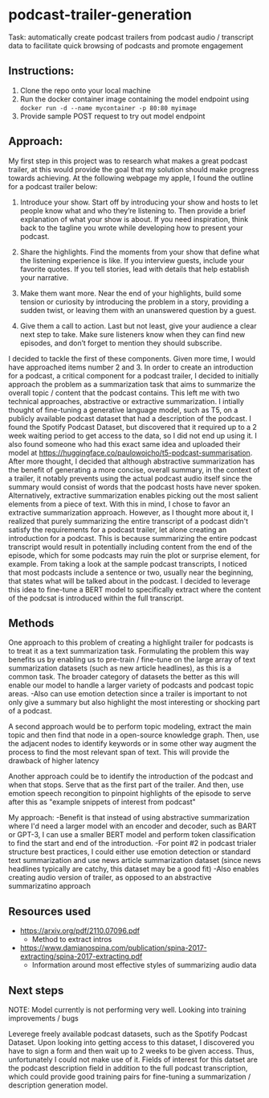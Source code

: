 # podcast-trailer-generation
Task: automatically create podcast trailers from podcast audio / transcript data to facilitate quick browsing of podcasts and promote engagement

## Instructions:
1. Clone the repo onto your local machine
2. Run the docker container image containing the model endpoint using `docker run -d --name mycontainer -p 80:80 myimage`
3. Provide sample POST request to try out model endpoint

## Approach:

My first step in this project was to research what makes a great podcast trailer, at this would provide the goal that my solution should make progress towards achieving. At the following webpage my apple, I found the outline for a podcast trailer below:

1. Introduce your show.
Start off by introducing your show and hosts to let people know what and who they’re listening to. Then provide a brief explanation of what your show is about. If you need inspiration, think back to the tagline you wrote while developing how to present your podcast. 

2. Share the highlights.
Find the moments from your show that define what the listening experience is like. If you interview guests, include your favorite quotes. If you tell stories, lead with details that help establish your narrative.

3. Make them want more.
Near the end of your highlights, build some tension or curiosity by introducing the problem in a story, providing a sudden twist, or leaving them with an unanswered question by a guest.

4. Give them a call to action.
Last but not least, give your audience a clear next step to take. Make sure listeners know when they can find new episodes, and don’t forget to mention they should subscribe. 

I decided to tackle the first of these components. Given more time, I would have approached items number 2 and 3. In order to create an introduction for a podcast, a critical component for a podcast trailer, I decided to initially approach the problem as a summarization task that aims to summarize the overall topic / content that the podcast contains. This left me with two technical approaches, abstractive or extractive summarization. I intially thought of fine-tuning a generative language model, such as T5, on a publicly available podcast dataset that had a description of the podcast. I found the Spotify Podcast Dataset, but discovered that it required up to a 2 week waiting period to get access to the data, so I did not end up using it. I also found someone who had this exact same idea and uploaded their model at https://huggingface.co/paulowoicho/t5-podcast-summarisation. After more thought, I decided that although abstractive summarization has the benefit of generating a more concise, overall summary, in the context of a trailer, it notably prevents using the actual podcast audio itself since the summary would consist of words that the podcast hosts have never spoken. Alternatively, extractive summarization enables picking out the most salient elements from a piece of text. With this in mind, I chose to favor an extractive summarization approach. However, as I thought more about it, I realized that purely summarizing the entire transcript of a podcast didn't satisfy the requirements for a podcast trailer, let alone creating an introduction for a podcast. This is because summarizing the entire podcast transcript would result in potentially including content from the end of the episode, which for some podcasts may ruin the plot or surprise element, for example. From taking a look at the sample podcast transcripts, I noticed that most podcasts include a sentence or two, usually near the beginning, that states what will be talked about in the podcast. I decided to leverage this idea to fine-tune a BERT model to specifically extract where the content of the podcsat is introduced within the full transcript. 


## Methods

One approach to this problem of creating a highlight trailer for podcasts is to treat it as a text summarization
task. Formulating the problem this way benefits us by enabling us to pre-train / fine-tune on the large array of
text summarization datasets (such as new article headlines), as this is a common task. The broader category
of datasets the better as this will enable our model to handle a larger variety of podcasts and podcast topic
areas. 
-Also can use emotion detection since a trailer is important to not only give a summary but also highlight
the most interesting or shocking part of a podcast. 

A second approach would be to perform topic modeling, extract the main topic and then find that node in a 
open-source knowledge graph. Then, use the adjacent nodes to identify keywords or in some other way
augment the process to find the most relevant span of text. This will provide the drawback of higher
latency

Another approach could be to identify the introduction of the podcast and when that stops. Serve that as the first part of the trailer. And then, use emotion speech recongition to pinpoint highlights of the episode to serve after this as "example snippets of interest from podcast"

My approach:
    -Benefit is that instead of using abstractive summarization where I'd need a larger model with an encoder and decoder, such as BART or GPT-3, I can use a smaller BERT model and perform token classification to find the start and end of the introduction.
    -For point #2 in podcast trialer structure best practices, I could either use emotion detection or standard text summarization and use news article summarization dataset (since news headlines typically are catchy, this dataset may be a good fit)
    -Also enables creating audio version of trailer, as opposed to an abstractive summarizatino approach

## Resources used
* https://arxiv.org/pdf/2110.07096.pdf
    * Method to extract intros
* https://www.damianospina.com/publication/spina-2017-extracting/spina-2017-extracting.pdf
    * Information around most effective styles of summarizing audio data

## Next steps

NOTE: Model currently is not performing very well. Looking into training improvements / bugs

Leverege freely available podcast datasets, such as the Spotify Podcast Dataset. Upon looking into getting access to this dataset, I discovered you have to sign a form and then wait up to 2 weeks to be given access. Thus, unfortunately I could not make use of it. Fields of interest for this datset are the podcast description field in addition to the full podcast transcription, which could provide good training pairs for fine-tuning a summarization / description generation model. 